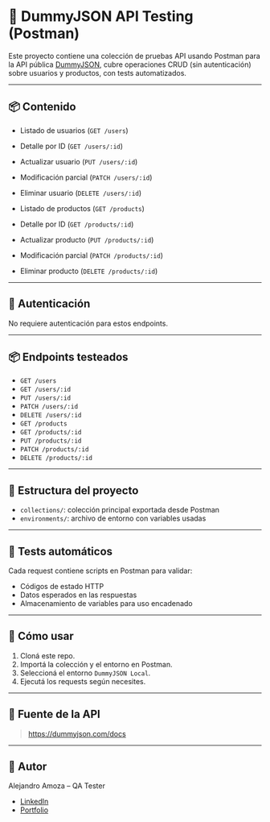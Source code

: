 # 🧪 DummyJSON API Testing (Postman)

Este proyecto contiene una colección de pruebas API usando Postman para la API pública [DummyJSON](https://dummyjson.com), cubre operaciones CRUD (sin autenticación) sobre usuarios y productos, con tests automatizados.

---

## 📦 Contenido

- Listado de usuarios (`GET /users`)
- Detalle por ID (`GET /users/:id`)
- Actualizar usuario (`PUT /users/:id`)
- Modificación parcial (`PATCH /users/:id`)
- Eliminar usuario (`DELETE /users/:id`)

- Listado de productos (`GET /products`)
- Detalle por ID (`GET /products/:id`)
- Actualizar producto (`PUT /products/:id`)
- Modificación parcial (`PATCH /products/:id`)
- Eliminar producto (`DELETE /products/:id`)

---

## 🔐 Autenticación

No requiere autenticación para estos endpoints.

---

## 📦 Endpoints testeados

- `GET /users`
- `GET /users/:id`
- `PUT /users/:id`
- `PATCH /users/:id`
- `DELETE /users/:id`
- `GET /products`
- `GET /products/:id`
- `PUT /products/:id`
- `PATCH /products/:id`
- `DELETE /products/:id`

---

## 📁 Estructura del proyecto

- `collections/`: colección principal exportada desde Postman  
- `environments/`: archivo de entorno con variables usadas  

---

## 🧪 Tests automáticos

Cada request contiene scripts en Postman para validar:  
- Códigos de estado HTTP  
- Datos esperados en las respuestas  
- Almacenamiento de variables para uso encadenado  

---

## 🚀 Cómo usar

1. Cloná este repo.  
2. Importá la colección y el entorno en Postman.  
3. Seleccioná el entorno `DummyJSON Local`.  
4. Ejecutá los requests según necesites.

---

## 📎 Fuente de la API

> https://dummyjson.com/docs

---

## 🙌 Autor  
Alejandro Amoza – QA Tester  
- [LinkedIn](https://www.linkedin.com/in/alejandro-amoza)  
- [Portfolio](https://alejandro-amoza.github.io/portfolio)  
